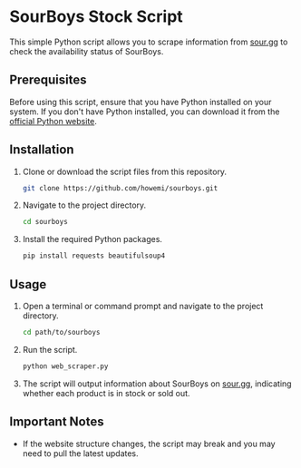 # SourBoys Stock Script

This simple Python script allows you to scrape information from
[sour.gg](https://sour.gg) to check the availability status of SourBoys.

## Prerequisites

Before using this script, ensure that you have Python installed on your system.
If you don't have Python installed, you can download it from the [official
Python website](https://www.python.org/downloads/).

## Installation

1. Clone or download the script files from this repository.

    ```bash
    git clone https://github.com/howemi/sourboys.git
    ```

2. Navigate to the project directory.

    ```bash
    cd sourboys
    ```

3. Install the required Python packages.

    ```bash
    pip install requests beautifulsoup4
    ```

## Usage

1. Open a terminal or command prompt and navigate to the project directory.

    ```bash
    cd path/to/sourboys
    ```

2. Run the script.

    ```bash
    python web_scraper.py
    ```

3. The script will output information about SourBoys on
   [sour.gg](https://sour.gg), indicating whether each product is in stock or
   sold out.

## Important Notes

- If the website structure changes, the script may break and you may need to
  pull the latest updates.
